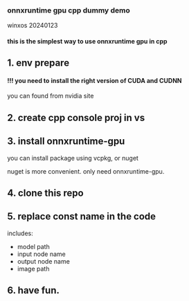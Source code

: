 ### onnxruntime gpu cpp dummy demo

winxos 20240123

#### this is the simplest way to use onnxruntime gpu in cpp

## 1. env prepare

#### !!! you need to install the right version of CUDA and CUDNN

you can found from nvidia site

## 2. create cpp console proj in vs

## 3. install onnxruntime-gpu

you can install package using vcpkg, or nuget

nuget is more convenient. only need onnxruntime-gpu.

## 4. clone this repo

## 5. replace const name in the code

includes:

* model path
* input node name
* output node name
* image path

## 6. have fun.